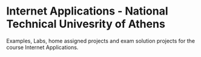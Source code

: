 # Internet Applications - National Technical Univesrity of Athens
Examples, Labs, home assigned projects and exam solution projects for the course Internet Applications.
